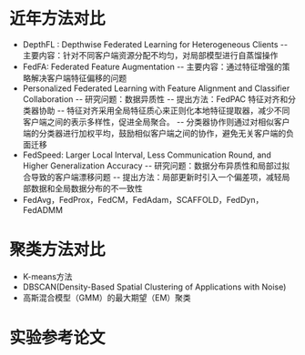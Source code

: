 # 近年方法对比
- DepthFL : Depthwise Federated Learning for Heterogeneous Clients
-- 主要内容：针对不同客户端资源分配不均匀，对局部模型进行自蒸馏操作
- FedFA: Federated Feature Augmentation
-- 主要内容：通过特征增强的策略解决客户端特征偏移的问题
- Personalized Federated Learning with Feature Alignment and Classifier Collaboration
-- 研究问题：数据异质性
-- 提出方法：FedPAC 特征对齐和分类器协助
  -- 特征对齐采用全局特征质心来正则化本地特征提取器，减少不同客户端之间的表示多样性，促进全局聚合。
  -- 分类器协作则通过对相似客户端的分类器进行加权平均，鼓励相似客户端之间的协作，避免无关客户端的负面迁移
- FedSpeed: Larger Local Interval, Less Communication Round, and Higher Generalization Accuracy
-- 研究问题：数据分布异质性和局部过拟合导致的客户端漂移问题
-- 提出方法：局部更新时引入一个偏差项，减轻局部数据和全局数据分布的不一致性
- FedAvg，FedProx，FedCM，FedAdam，SCAFFOLD，FedDyn，FedADMM
# 聚类方法对比
- K-means方法
- DBSCAN(Density-Based Spatial Clustering of Applications with Noise)
- 高斯混合模型（GMM）的最大期望（EM）聚类
# 实验参考论文
